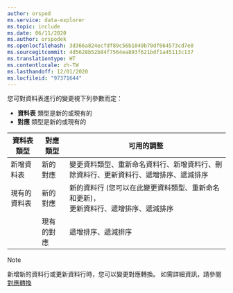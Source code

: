 ```yaml
---
author: orspod
ms.service: data-explorer
ms.topic: include
ms.date: 06/11/2020
ms.author: orspodek
ms.openlocfilehash: 3d366a824ecfdf89c56b1049b70df664573cd7e0
ms.sourcegitcommit: 4d5628b52b84f7564ea893f621bdf1a45113c137
ms.translationtype: HT
ms.contentlocale: zh-TW
ms.lasthandoff: 12/01/2020
ms.locfileid: "97371644"
---
```

您可對資料表進行的變更視下列參數而定：
* **資料表** 類型是新的或現有的
* **對應** 類型是新的或現有的

資料表類型 | 對應類型 | 可用的調整|
|---|---|---|
|新增資料表   | 新的對應 |變更資料類型、重新命名資料行、新增資料行、刪除資料行、更新資料行、遞增排序、遞減排序  |
|現有的資料表  | 新的對應 | 新的資料行 (您可以在此變更資料類型、重新命名和更新)， <br> 更新資料行、遞增排序、遞減排序  |
| | 現有的對應 | 遞增排序、遞減排序

> [!NOTE]
> 新增新的資料行或更新資料行時，您可以變更對應轉換。 如需詳細資訊，請參閱[對應轉換](../ingest-data-one-click.md#mapping-transformations)